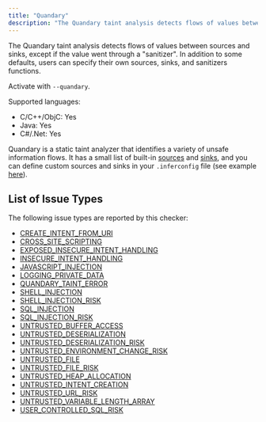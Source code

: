 ```yaml
---
title: "Quandary"
description: "The Quandary taint analysis detects flows of values between sources and sinks, except if the value went through a \"sanitizer\". In addition to some defaults, users can specify their own sources, sinks, and sanitizers functions."
---
```


The Quandary taint analysis detects flows of values between sources and sinks, except if the value went through a "sanitizer". In addition to some defaults, users can specify their own sources, sinks, and sanitizers functions.

Activate with `--quandary`.

Supported languages:
- C/C++/ObjC: Yes
- Java: Yes
- C#/.Net: Yes

Quandary is a static taint analyzer that identifies a variety of unsafe
information flows. It has a small list of built-in
[sources](https://github.com/facebook/infer/blob/master/infer/src/quandary/JavaTrace.ml#L36)
and
[sinks](https://github.com/facebook/infer/blob/master/infer/src/quandary/JavaTrace.ml#L178),
and you can define custom sources and sinks in your `.inferconfig` file (see
example
[here](https://github.com/facebook/infer/blob/master/infer/tests/codetoanalyze/java/quandary/.inferconfig)).


## List of Issue Types

The following issue types are reported by this checker:
- [CREATE_INTENT_FROM_URI](/docs/next/all-issue-types#create_intent_from_uri)
- [CROSS_SITE_SCRIPTING](/docs/next/all-issue-types#cross_site_scripting)
- [EXPOSED_INSECURE_INTENT_HANDLING](/docs/next/all-issue-types#exposed_insecure_intent_handling)
- [INSECURE_INTENT_HANDLING](/docs/next/all-issue-types#insecure_intent_handling)
- [JAVASCRIPT_INJECTION](/docs/next/all-issue-types#javascript_injection)
- [LOGGING_PRIVATE_DATA](/docs/next/all-issue-types#logging_private_data)
- [QUANDARY_TAINT_ERROR](/docs/next/all-issue-types#quandary_taint_error)
- [SHELL_INJECTION](/docs/next/all-issue-types#shell_injection)
- [SHELL_INJECTION_RISK](/docs/next/all-issue-types#shell_injection_risk)
- [SQL_INJECTION](/docs/next/all-issue-types#sql_injection)
- [SQL_INJECTION_RISK](/docs/next/all-issue-types#sql_injection_risk)
- [UNTRUSTED_BUFFER_ACCESS](/docs/next/all-issue-types#untrusted_buffer_access)
- [UNTRUSTED_DESERIALIZATION](/docs/next/all-issue-types#untrusted_deserialization)
- [UNTRUSTED_DESERIALIZATION_RISK](/docs/next/all-issue-types#untrusted_deserialization_risk)
- [UNTRUSTED_ENVIRONMENT_CHANGE_RISK](/docs/next/all-issue-types#untrusted_environment_change_risk)
- [UNTRUSTED_FILE](/docs/next/all-issue-types#untrusted_file)
- [UNTRUSTED_FILE_RISK](/docs/next/all-issue-types#untrusted_file_risk)
- [UNTRUSTED_HEAP_ALLOCATION](/docs/next/all-issue-types#untrusted_heap_allocation)
- [UNTRUSTED_INTENT_CREATION](/docs/next/all-issue-types#untrusted_intent_creation)
- [UNTRUSTED_URL_RISK](/docs/next/all-issue-types#untrusted_url_risk)
- [UNTRUSTED_VARIABLE_LENGTH_ARRAY](/docs/next/all-issue-types#untrusted_variable_length_array)
- [USER_CONTROLLED_SQL_RISK](/docs/next/all-issue-types#user_controlled_sql_risk)

